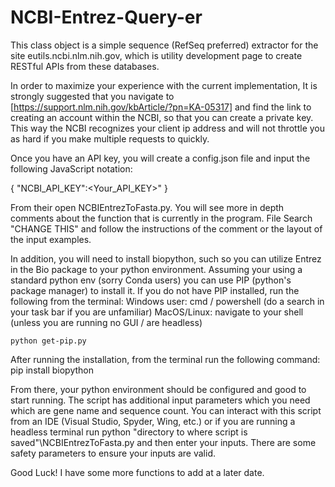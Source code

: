 # NCBI-Entrez-Query-er
This class object is a simple sequence (RefSeq preferred) 
extractor for the site eutils.ncbi.nlm.nih.gov, which is utility 
development page to create RESTful APIs from these databases.

In order to maximize your experience with the current implementation,
It is strongly suggested that you navigate to 
[https://support.nlm.nih.gov/kbArticle/?pn=KA-05317] and find the link to 
creating an account within the NCBI, so that you can create a private
key. This way the NCBI recognizes your client ip address and will not
throttle you as hard if you make multiple requests to quickly. 

Once you have an API key, you will create a config.json file and input the
following JavaScript notation:

{
	"NCBI_API_KEY":<Your_API_KEY>"
}

From their open NCBIEntrezToFasta.py. You will see more in depth comments
about the function that is currently in the program. File Search "CHANGE THIS"
and follow the instructions of the comment or the layout of the input examples.

In addition, you will need to install biopython, such so you can utilize 
Entrez in the Bio package to your python environment. Assuming your using 
a standard python env (sorry Conda users) you can use PIP (python's package manager) 
to install it. If you do not have PIP installed, run the following from the terminal:
	Windows user: cmd / powershell (do a search in your task bar if you are unfamiliar)
	MacOS/Linux: navigate to your shell (unless you are running no GUI / are headless)
	
	python get-pip.py

After running the installation, from the terminal run the following command:
	pip install biopython

From there, your python environment should be configured and good to start running.
The script has additional input parameters which you need which are gene name and 
sequence count. You can interact with this script from an IDE (Visual Studio, Spyder, Wing, etc.) 
or if you are running a headless terminal run python "directory to where script is saved"\NCBIEntrezToFasta.py
and then enter your inputs. There are some safety parameters to ensure your inputs are valid.

Good Luck!
I have some more functions to add at a later date. 

